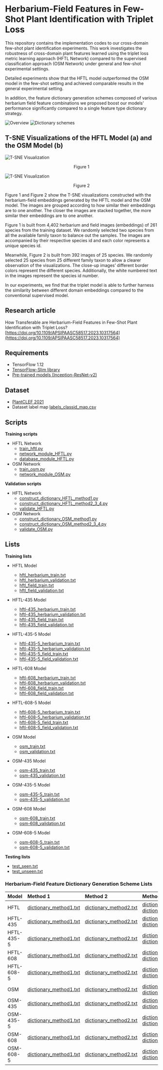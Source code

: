 # Herbarium-Field Features in Few-Shot Plant Identification with Triplet Loss

This repository contains the implementation codes to our cross-domain few-shot plant identification experiments. This work investigates the robustness of cross-domain plant features learned using the triplet loss metric learning approach (HFTL Network) compared to the supervised classification approach (OSM Network) under general and few-shot experimental settings. 

Detailed experiments show that the HFTL model outperformed the OSM model in the few-shot setting and achieved comparable results in the general experimental setting. 

In addition, the feature dictionary generation schemes composed of various herbarium field feature combinations we proposed boost our models’ performance significantly compared to a single feature type dictionary strategy.

![Overview](https://github.com/NeuonAI/hftl_fewshot/blob/51bfc5afde979c6286e9a8af2ca0d714ea01f735/static/overview_revised.jpg)
![Dictionary schemes](https://github.com/NeuonAI/hftl_fewshot/blob/42474222f539ed9b10c602b36c99e8fee8da735d/static/dictionary_schemes.png)

## T-SNE Visualizations of the HFTL Model (a) and the OSM Model (b)
![T-SNE Visualization](https://github.com/NeuonAI/hftl_fewshot/blob/51bfc5afde979c6286e9a8af2ca0d714ea01f735/static/tsne_608-5.jpg)
<p align="center"> Figure 1</p>

![T-SNE Visualization](https://github.com/NeuonAI/hftl_fewshot/blob/51bfc5afde979c6286e9a8af2ca0d714ea01f735/static/tsne_608-5_tiles.jpg)
<p align="center"> Figure 2</p>

Figure 1 and Figure 2 show the T-SNE visualizations constructed with the herbarium-field embeddings generated by the HFTL model and the OSM model.
The images are grouped according to how similar their embeddings are to one another. The closer the images are stacked together, the more similar their embeddings are to one another.

Figure 1 is built from 4,402 herbarium and field images (embeddings) of 261 species from the training dataset. We randomly selected two species from all the available family taxon to balance out the samples.
The images are accompanied by their respective species id and each color represents a unique species id.

Meanwhile, Figure 2 is built from 392 images of 25 species. We randomly selected 25 species from 25 different family taxon to allow a clearer observation of the visualizations.
The close-up images’ different border colors represent the different species. Additionally, the white numbered text in the images represent the species id number.

In our experiments, we find that the triplet model is able to further harness the similarity between different domain embeddings compared to the conventional supervised model.




## Research article
How Transferable are Herbarium-Field Features in Few-Shot Plant Identification with Triplet Loss?
[https://doi.org/10.1109/APSIPAASC58517.2023.10317564](https://doi.org/10.1109/APSIPAASC58517.2023.10317564)


## Requirements
- TensorFlow 1.12
- [TensorFlow-Slim library](https://github.com/tensorflow/models/tree/r1.12.0/research/slim)
- [Pre-trained models (Inception-ResNet-v2)](https://github.com/tensorflow/models/tree/r1.12.0/research/slim#pre-trained-models)


## Dataset
- [PlantCLEF 2021](https://www.aicrowd.com/challenges/lifeclef-2021-plant)
- Dataset label map
[labels_classid_map.csv](https://github.com/NeuonAI/hftl_fewshot/blob/6a2331faa3ba0ba733e4cf8ccdd86d54929852a6/labels_classid_map.csv)

## Scripts
**Training scripts**
- HFTL Network
  - [train_hftl.py](https://github.com/NeuonAI/hftl_fewshot/blob/51bfc5afde979c6286e9a8af2ca0d714ea01f735/scripts/train/train_hftl.py)
  - [network_module_HFTL.py](https://github.com/NeuonAI/hftl_fewshot/blob/51bfc5afde979c6286e9a8af2ca0d714ea01f735/scripts/train/network_module_HFTL.py)
  - [database_module_HFTL.py](https://github.com/NeuonAI/hftl_fewshot/blob/51bfc5afde979c6286e9a8af2ca0d714ea01f735/scripts/train/database_module_HFTL.py)
- OSM Network
  - [train_osm.py](https://github.com/NeuonAI/hftl_fewshot/blob/51bfc5afde979c6286e9a8af2ca0d714ea01f735/scripts/train/train_osm.py)
  - [network_module_OSM.py](https://github.com/NeuonAI/hftl_fewshot/blob/51bfc5afde979c6286e9a8af2ca0d714ea01f735/scripts/train/network_module_OSM.py)

**Validation scripts**
- HFTL Network
  - [construct_dictionary_HFTL_method1.py](https://github.com/NeuonAI/hftl_fewshot/blob/51bfc5afde979c6286e9a8af2ca0d714ea01f735/scripts/test/construct_dictionary_HFTL_method1.py)
  - [construct_dictionary_HFTL_method2_3_4.py](https://github.com/NeuonAI/hftl_fewshot/blob/51bfc5afde979c6286e9a8af2ca0d714ea01f735/scripts/test/construct_dictionary_HFTL_method2_3_4.py)
  - [validate_HFTL.py](https://github.com/NeuonAI/hftl_fewshot/blob/51bfc5afde979c6286e9a8af2ca0d714ea01f735/scripts/test/validate_HFTL.py)
- OSM Network
  - [construct_dictionary_OSM_method1.py](https://github.com/NeuonAI/hftl_fewshot/blob/51bfc5afde979c6286e9a8af2ca0d714ea01f735/scripts/test/construct_dictionary_OSM_method1.py)
  - [construct_dictionary_OSM_method2_3_4.py](https://github.com/NeuonAI/hftl_fewshot/blob/51bfc5afde979c6286e9a8af2ca0d714ea01f735/scripts/test/construct_dictionary_OSM_method2_3_4.py)
  - [validate_OSM.py](https://github.com/NeuonAI/hftl_fewshot/blob/51bfc5afde979c6286e9a8af2ca0d714ea01f735/scripts/test/validate_OSM.py)
  
## Lists
**Training lists**
- HFTL Model
  - [hftl_herbarium_train.txt](https://github.com/NeuonAI/hftl_fewshot/blob/51bfc5afde979c6286e9a8af2ca0d714ea01f735/lists/hftl_herbarium_train.txt)
  - [hftl_herbarium_validation.txt](https://github.com/NeuonAI/hftl_fewshot/blob/51bfc5afde979c6286e9a8af2ca0d714ea01f735/lists/hftl_herbarium_validation.txt)
  - [hftl_field_train.txt](https://github.com/NeuonAI/hftl_fewshot/blob/51bfc5afde979c6286e9a8af2ca0d714ea01f735/lists/hftl_field_train.txt)
  - [hftl_field_validation.txt](https://github.com/NeuonAI/hftl_fewshot/blob/51bfc5afde979c6286e9a8af2ca0d714ea01f735/lists/hftl_field_validation.txt)

- HFTL-435 Model
  - [hftl-435_herbarium_train.txt](https://github.com/NeuonAI/hftl_fewshot/blob/51bfc5afde979c6286e9a8af2ca0d714ea01f735/lists/hftl-435_herbarium_train.txt)
  - [hftl-435_herbarium_validation.txt](https://github.com/NeuonAI/hftl_fewshot/blob/51bfc5afde979c6286e9a8af2ca0d714ea01f735/lists/hftl-435_herbarium_validation.txt)
  - [hftl-435_field_train.txt](https://github.com/NeuonAI/hftl_fewshot/blob/51bfc5afde979c6286e9a8af2ca0d714ea01f735/lists/hftl-435_field_train.txt)
  - [hftl-435_field_validation.txt](https://github.com/NeuonAI/hftl_fewshot/blob/51bfc5afde979c6286e9a8af2ca0d714ea01f735/lists/hftl-435_field_validation.txt)

 - HFTL-435-5 Model
   - [hftl-435-5_herbarium_train.txt](https://github.com/NeuonAI/hftl_fewshot/blob/51bfc5afde979c6286e9a8af2ca0d714ea01f735/lists/hftl-435-5_herbarium_train.txt)
   - [hftl-435-5_herbarium_validation.txt](https://github.com/NeuonAI/hftl_fewshot/blob/51bfc5afde979c6286e9a8af2ca0d714ea01f735/lists/hftl-435-5_herbarium_validation.txt)
   - [hftl-435-5_field_train.txt](https://github.com/NeuonAI/hftl_fewshot/blob/51bfc5afde979c6286e9a8af2ca0d714ea01f735/lists/hftl-435-5_field_train.txt)
   - [hftl-435-5_field_validation.txt](https://github.com/NeuonAI/hftl_fewshot/blob/51bfc5afde979c6286e9a8af2ca0d714ea01f735/lists/hftl-435-5_field_validation.txt)

- HFTL-608 Model
  - [hftl-608_herbarium_train.txt](https://github.com/NeuonAI/hftl_fewshot/blob/51bfc5afde979c6286e9a8af2ca0d714ea01f735/lists/hftl-608_herbarium_train.txt)
  - [hftl-608_herbarium_validation.txt](https://github.com/NeuonAI/hftl_fewshot/blob/51bfc5afde979c6286e9a8af2ca0d714ea01f735/lists/hftl-608_herbarium_validation.txt)
  - [hftl-608_field_train.txt](https://github.com/NeuonAI/hftl_fewshot/blob/51bfc5afde979c6286e9a8af2ca0d714ea01f735/lists/hftl-608_field_train.txt)
  - [hftl-608_field_validation.txt](https://github.com/NeuonAI/hftl_fewshot/blob/51bfc5afde979c6286e9a8af2ca0d714ea01f735/lists/hftl-608_field_validation.txt)

- HFTL-608-5 Model
  - [hftl-608-5_herbarium_train.txt](https://github.com/NeuonAI/hftl_fewshot/blob/51bfc5afde979c6286e9a8af2ca0d714ea01f735/lists/hftl-608-5_herbarium_train.txt)
  - [hftl-608-5_herbarium_validation.txt](https://github.com/NeuonAI/hftl_fewshot/blob/51bfc5afde979c6286e9a8af2ca0d714ea01f735/lists/hftl-608-5_herbarium_validation.txt)
  - [hftl-608-5_field_train.txt](https://github.com/NeuonAI/hftl_fewshot/blob/51bfc5afde979c6286e9a8af2ca0d714ea01f735/lists/hftl-608-5_field_train.txt)
  - [hftl-608-5_field_validation.txt](https://github.com/NeuonAI/hftl_fewshot/blob/51bfc5afde979c6286e9a8af2ca0d714ea01f735/lists/hftl-608-5_field_validation.txt)

- OSM Model
  - [osm_train.txt](https://github.com/NeuonAI/hftl_fewshot/blob/51bfc5afde979c6286e9a8af2ca0d714ea01f735/lists/osm_train.txt)
  - [osm_validation.txt](https://github.com/NeuonAI/hftl_fewshot/blob/51bfc5afde979c6286e9a8af2ca0d714ea01f735/lists/osm_validation.txt)

- OSM-435 Model
  - [osm-435_train.txt](https://github.com/NeuonAI/hftl_fewshot/blob/51bfc5afde979c6286e9a8af2ca0d714ea01f735/lists/osm-435_train.txt)
  - [osm-435_validation.txt](https://github.com/NeuonAI/hftl_fewshot/blob/51bfc5afde979c6286e9a8af2ca0d714ea01f735/lists/osm-435_validation.txt)

- OSM-435-5 Model
  - [osm-435-5_train.txt](https://github.com/NeuonAI/hftl_fewshot/blob/51bfc5afde979c6286e9a8af2ca0d714ea01f735/lists/osm-435-5_train.txt)
  - [osm-435-5_validation.txt](https://github.com/NeuonAI/hftl_fewshot/blob/51bfc5afde979c6286e9a8af2ca0d714ea01f735/lists/osm-435-5_validation.txt)

- OSM-608 Model
  - [osm-608_train.txt](https://github.com/NeuonAI/hftl_fewshot/blob/51bfc5afde979c6286e9a8af2ca0d714ea01f735/lists/osm-608_train.txt)
  - [osm-608_validation.txt](https://github.com/NeuonAI/hftl_fewshot/blob/51bfc5afde979c6286e9a8af2ca0d714ea01f735/lists/osm-608_validation.txt)

- OSM-608-5 Model
  - [osm-608-5_train.txt](https://github.com/NeuonAI/hftl_fewshot/blob/51bfc5afde979c6286e9a8af2ca0d714ea01f735/lists/osm-608-5_train.txt)
  - [osm-608-5_validation.txt](https://github.com/NeuonAI/hftl_fewshot/blob/51bfc5afde979c6286e9a8af2ca0d714ea01f735/lists/osm-608-5_validation.txt)

**Testing lists**
- [test_seen.txt](https://github.com/NeuonAI/hftl_fewshot/blob/51bfc5afde979c6286e9a8af2ca0d714ea01f735/lists/test_seen.txt)
- [test_unseen.txt](https://github.com/NeuonAI/hftl_fewshot/blob/51bfc5afde979c6286e9a8af2ca0d714ea01f735/lists/test_unseen.txt)

### Herbarium-Field Feature Dictionary Generation Scheme Lists
Model               |  Method 1 |  Method 2 | Method 3 | Method 4 
:-------------------------|:-------------------------|:-------------------------|:-------------------------|:-------------------------
HFTL | [dictionary_method1.txt](https://github.com/NeuonAI/hftl_fewshot/blob/51bfc5afde979c6286e9a8af2ca0d714ea01f735/dictionary/dictionary_method1.txt) | [dictionary_method2.txt](https://github.com/NeuonAI/hftl_fewshot/blob/51bfc5afde979c6286e9a8af2ca0d714ea01f735/dictionary/dictionary_method2.txt) | [dictionary_method3_herbarium.txt](https://github.com/NeuonAI/hftl_fewshot/blob/51bfc5afde979c6286e9a8af2ca0d714ea01f735/dictionary/dictionary_method3_herbarium.txt) [dictionary_method3_field.txt](https://github.com/NeuonAI/hftl_fewshot/blob/51bfc5afde979c6286e9a8af2ca0d714ea01f735/dictionary/dictionary_method3_field.txt) | [dictionary_method4_herbarium.txt](https://github.com/NeuonAI/hftl_fewshot/blob/51bfc5afde979c6286e9a8af2ca0d714ea01f735/dictionary/dictionary_method4_herbarium.txt) [dictionary_method4_field.txt](https://github.com/NeuonAI/hftl_fewshot/blob/51bfc5afde979c6286e9a8af2ca0d714ea01f735/dictionary/dictionary_method4_field.txt)
HFTL-435 | [dictionary_method1.txt](https://github.com/NeuonAI/hftl_fewshot/blob/51bfc5afde979c6286e9a8af2ca0d714ea01f735/dictionary/dictionary_method1.txt) | [dictionary_method2.txt](https://github.com/NeuonAI/hftl_fewshot/blob/51bfc5afde979c6286e9a8af2ca0d714ea01f735/dictionary/dictionary_method2.txt) | [dictionary_method3_herbarium_435.txt](https://github.com/NeuonAI/hftl_fewshot/blob/51bfc5afde979c6286e9a8af2ca0d714ea01f735/dictionary/dictionary_method3_herbarium_435.txt) [dictionary_method3_field_435.txt](https://github.com/NeuonAI/hftl_fewshot/blob/51bfc5afde979c6286e9a8af2ca0d714ea01f735/dictionary/dictionary_method3_field_435.txt) | [dictionary_method4_herbarium_435.txt](https://github.com/NeuonAI/hftl_fewshot/blob/51bfc5afde979c6286e9a8af2ca0d714ea01f735/dictionary/dictionary_method4_herbarium_435.txt) [dictionary_method4_field_435.txt](https://github.com/NeuonAI/hftl_fewshot/blob/51bfc5afde979c6286e9a8af2ca0d714ea01f735/dictionary/dictionary_method4_field_435.txt)
HFTL-435-5 | [dictionary_method1.txt](https://github.com/NeuonAI/hftl_fewshot/blob/51bfc5afde979c6286e9a8af2ca0d714ea01f735/dictionary/dictionary_method1.txt) | [dictionary_method2.txt](https://github.com/NeuonAI/hftl_fewshot/blob/51bfc5afde979c6286e9a8af2ca0d714ea01f735/dictionary/dictionary_method2.txt) | [dictionary_method3_herbarium.txt](https://github.com/NeuonAI/hftl_fewshot/blob/51bfc5afde979c6286e9a8af2ca0d714ea01f735/dictionary/dictionary_method3_herbarium.txt) [dictionary_method3_field.txt](https://github.com/NeuonAI/hftl_fewshot/blob/51bfc5afde979c6286e9a8af2ca0d714ea01f735/dictionary/dictionary_method3_field.txt) |  [dictionary_method4_herbarium.txt](https://github.com/NeuonAI/hftl_fewshot/blob/51bfc5afde979c6286e9a8af2ca0d714ea01f735/dictionary/dictionary_method4_herbarium.txt) [dictionary_method4_field.txt](https://github.com/NeuonAI/hftl_fewshot/blob/51bfc5afde979c6286e9a8af2ca0d714ea01f735/dictionary/dictionary_method4_field.txt)
HFTL-608 | [dictionary_method1.txt](https://github.com/NeuonAI/hftl_fewshot/blob/51bfc5afde979c6286e9a8af2ca0d714ea01f735/dictionary/dictionary_method1.txt) | [dictionary_method2.txt](https://github.com/NeuonAI/hftl_fewshot/blob/51bfc5afde979c6286e9a8af2ca0d714ea01f735/dictionary/dictionary_method2.txt) | [dictionary_method3_herbarium_608.txt](https://github.com/NeuonAI/hftl_fewshot/blob/51bfc5afde979c6286e9a8af2ca0d714ea01f735/dictionary/dictionary_method3_herbarium_608.txt) [dictionary_method3_field_608.txt](https://github.com/NeuonAI/hftl_fewshot/blob/51bfc5afde979c6286e9a8af2ca0d714ea01f735/dictionary/dictionary_method3_field_608.txt) | [dictionary_method4_herbarium_608.txt](https://github.com/NeuonAI/hftl_fewshot/blob/51bfc5afde979c6286e9a8af2ca0d714ea01f735/dictionary/dictionary_method4_herbarium_608.txt) [dictionary_method4_field_608.txt](https://github.com/NeuonAI/hftl_fewshot/blob/51bfc5afde979c6286e9a8af2ca0d714ea01f735/dictionary/dictionary_method4_field_608.txt)
HFTL-608-5 | [dictionary_method1.txt](https://github.com/NeuonAI/hftl_fewshot/blob/51bfc5afde979c6286e9a8af2ca0d714ea01f735/dictionary/dictionary_method1.txt) | [dictionary_method2.txt](https://github.com/NeuonAI/hftl_fewshot/blob/51bfc5afde979c6286e9a8af2ca0d714ea01f735/dictionary/dictionary_method2.txt) | [dictionary_method3_herbarium.txt](https://github.com/NeuonAI/hftl_fewshot/blob/51bfc5afde979c6286e9a8af2ca0d714ea01f735/dictionary/dictionary_method3_herbarium.txt) [dictionary_method3_field.txt](https://github.com/NeuonAI/hftl_fewshot/blob/51bfc5afde979c6286e9a8af2ca0d714ea01f735/dictionary/dictionary_method3_field.txt) | [dictionary_method4_herbarium.txt](https://github.com/NeuonAI/hftl_fewshot/blob/51bfc5afde979c6286e9a8af2ca0d714ea01f735/dictionary/dictionary_method4_herbarium.txt) [dictionary_method4_field.txt](https://github.com/NeuonAI/hftl_fewshot/blob/51bfc5afde979c6286e9a8af2ca0d714ea01f735/dictionary/dictionary_method4_field.txt)
OSM | [dictionary_method1.txt](https://github.com/NeuonAI/hftl_fewshot/blob/51bfc5afde979c6286e9a8af2ca0d714ea01f735/dictionary/dictionary_method1.txt) | [dictionary_method2.txt](https://github.com/NeuonAI/hftl_fewshot/blob/51bfc5afde979c6286e9a8af2ca0d714ea01f735/dictionary/dictionary_method2.txt) | [dictionary_method3_herbarium.txt](https://github.com/NeuonAI/hftl_fewshot/blob/51bfc5afde979c6286e9a8af2ca0d714ea01f735/dictionary/dictionary_method3_herbarium.txt) [dictionary_method3_field.txt](https://github.com/NeuonAI/hftl_fewshot/blob/51bfc5afde979c6286e9a8af2ca0d714ea01f735/dictionary/dictionary_method3_field.txt) | [dictionary_method4_herbarium.txt](https://github.com/NeuonAI/hftl_fewshot/blob/51bfc5afde979c6286e9a8af2ca0d714ea01f735/dictionary/dictionary_method4_herbarium.txt) [dictionary_method4_field.txt](https://github.com/NeuonAI/hftl_fewshot/blob/51bfc5afde979c6286e9a8af2ca0d714ea01f735/dictionary/dictionary_method4_field.txt) 
OSM-435 | [dictionary_method1.txt](https://github.com/NeuonAI/hftl_fewshot/blob/51bfc5afde979c6286e9a8af2ca0d714ea01f735/dictionary/dictionary_method1.txt) | [dictionary_method2.txt](https://github.com/NeuonAI/hftl_fewshot/blob/51bfc5afde979c6286e9a8af2ca0d714ea01f735/dictionary/dictionary_method2.txt) | [dictionary_method3_herbarium_435.txt](https://github.com/NeuonAI/hftl_fewshot/blob/51bfc5afde979c6286e9a8af2ca0d714ea01f735/dictionary/dictionary_method3_herbarium_435.txt) [dictionary_method3_field_435.txt](https://github.com/NeuonAI/hftl_fewshot/blob/51bfc5afde979c6286e9a8af2ca0d714ea01f735/dictionary/dictionary_method3_field_435.txt) | [dictionary_method4_herbarium_435.txt](https://github.com/NeuonAI/hftl_fewshot/blob/51bfc5afde979c6286e9a8af2ca0d714ea01f735/dictionary/dictionary_method4_herbarium_435.txt) [dictionary_method4_field_435.txt](https://github.com/NeuonAI/hftl_fewshot/blob/51bfc5afde979c6286e9a8af2ca0d714ea01f735/dictionary/dictionary_method4_field_435.txt)
OSM-435-5 | [dictionary_method1.txt](https://github.com/NeuonAI/hftl_fewshot/blob/51bfc5afde979c6286e9a8af2ca0d714ea01f735/dictionary/dictionary_method1.txt) | [dictionary_method2.txt](https://github.com/NeuonAI/hftl_fewshot/blob/51bfc5afde979c6286e9a8af2ca0d714ea01f735/dictionary/dictionary_method2.txt) | [dictionary_method3_herbarium.txt](https://github.com/NeuonAI/hftl_fewshot/blob/51bfc5afde979c6286e9a8af2ca0d714ea01f735/dictionary/dictionary_method3_herbarium.txt) [dictionary_method3_field.txt](https://github.com/NeuonAI/hftl_fewshot/blob/51bfc5afde979c6286e9a8af2ca0d714ea01f735/dictionary/dictionary_method3_field.txt) | [dictionary_method4_herbarium.txt](https://github.com/NeuonAI/hftl_fewshot/blob/51bfc5afde979c6286e9a8af2ca0d714ea01f735/dictionary/dictionary_method4_herbarium.txt) [dictionary_method4_field.txt](https://github.com/NeuonAI/hftl_fewshot/blob/51bfc5afde979c6286e9a8af2ca0d714ea01f735/dictionary/dictionary_method4_field.txt)
OSM-608 | [dictionary_method1.txt](https://github.com/NeuonAI/hftl_fewshot/blob/51bfc5afde979c6286e9a8af2ca0d714ea01f735/dictionary/dictionary_method1.txt) | [dictionary_method2.txt](https://github.com/NeuonAI/hftl_fewshot/blob/51bfc5afde979c6286e9a8af2ca0d714ea01f735/dictionary/dictionary_method2.txt) | [dictionary_method3_herbarium_608.txt](https://github.com/NeuonAI/hftl_fewshot/blob/51bfc5afde979c6286e9a8af2ca0d714ea01f735/dictionary/dictionary_method3_herbarium_608.txt) [dictionary_method3_field_608.txt](https://github.com/NeuonAI/hftl_fewshot/blob/51bfc5afde979c6286e9a8af2ca0d714ea01f735/dictionary/dictionary_method3_field_608.txt) | [dictionary_method4_herbarium_608.txt](https://github.com/NeuonAI/hftl_fewshot/blob/51bfc5afde979c6286e9a8af2ca0d714ea01f735/dictionary/dictionary_method4_herbarium_608.txt) [dictionary_method4_field_608.txt](https://github.com/NeuonAI/hftl_fewshot/blob/51bfc5afde979c6286e9a8af2ca0d714ea01f735/dictionary/dictionary_method4_field_608.txt)
OSM-608-5 | [dictionary_method1.txt](https://github.com/NeuonAI/hftl_fewshot/blob/51bfc5afde979c6286e9a8af2ca0d714ea01f735/dictionary/dictionary_method1.txt) | [dictionary_method2.txt](https://github.com/NeuonAI/hftl_fewshot/blob/51bfc5afde979c6286e9a8af2ca0d714ea01f735/dictionary/dictionary_method2.txt) | [dictionary_method3_herbarium.txt](https://github.com/NeuonAI/hftl_fewshot/blob/51bfc5afde979c6286e9a8af2ca0d714ea01f735/dictionary/dictionary_method3_herbarium.txt) [dictionary_method3_field.txt](https://github.com/NeuonAI/hftl_fewshot/blob/51bfc5afde979c6286e9a8af2ca0d714ea01f735/dictionary/dictionary_method3_field.txt) | [dictionary_method4_herbarium.txt](https://github.com/NeuonAI/hftl_fewshot/blob/51bfc5afde979c6286e9a8af2ca0d714ea01f735/dictionary/dictionary_method4_herbarium.txt) [dictionary_method4_field.txt](https://github.com/NeuonAI/hftl_fewshot/blob/51bfc5afde979c6286e9a8af2ca0d714ea01f735/dictionary/dictionary_method4_field.txt)

 

 
